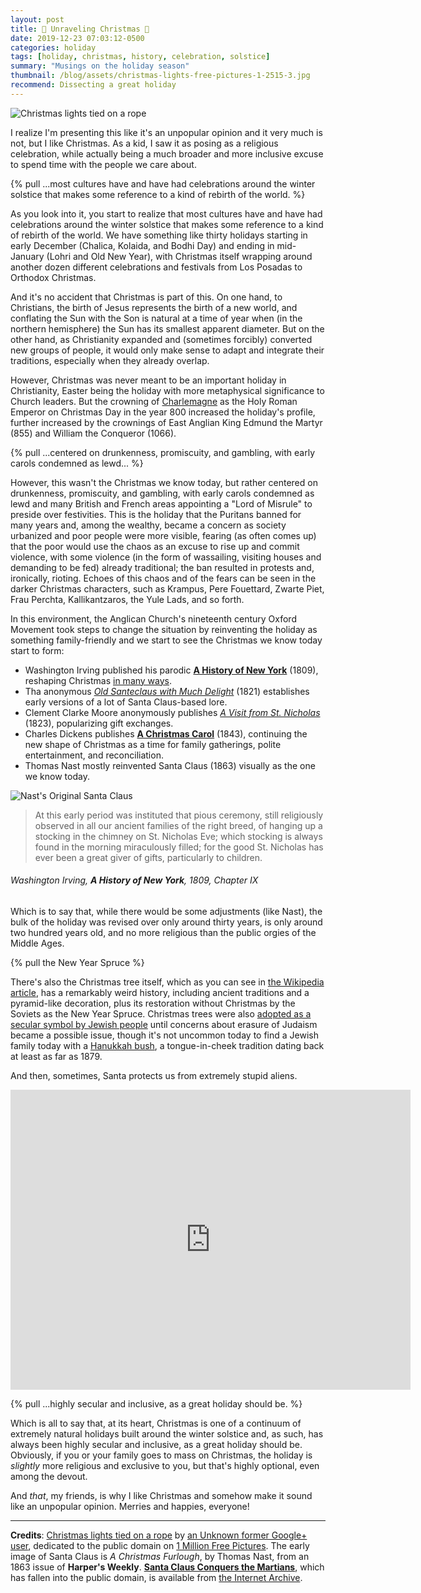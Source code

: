 ```yaml
---
layout: post
title: 🎄 Unraveling Christmas 🎄
date: 2019-12-23 07:03:12-0500
categories: holiday
tags: [holiday, christmas, history, celebration, solstice]
summary: "Musings on the holiday season"
thumbnail: /blog/assets/christmas-lights-free-pictures-1-2515-3.jpg
recommend: Dissecting a great holiday
---
```


![Christmas lights tied on a rope](/blog/assets/christmas-lights-free-pictures-1-2515-3.jpg "Christmas lights")

I realize I'm presenting this like it's an unpopular opinion and it very much is not, but I like Christmas.  As a kid, I saw it as posing as a religious celebration, while actually being a much broader and more inclusive excuse to spend time with the people we care about.

{% pull ...most cultures have and have had celebrations around the winter solstice that makes some reference to a kind of rebirth of the world. %}

As you look into it, you start to realize that most cultures have and have had celebrations around the winter solstice that makes some reference to a kind of rebirth of the world.  We have something like thirty holidays starting in early December (Chalica, Kolaida, and Bodhi Day) and ending in mid-January (Lohri and Old New Year), with Christmas itself wrapping around another dozen different celebrations and festivals from Los Posadas to Orthodox Christmas.

And it's no accident that Christmas is part of this.  On one hand, to Christians, the birth of Jesus represents the birth of a new world, and conflating the Sun with the Son is natural at a time of year when (in the northern hemisphere) the Sun has its smallest apparent diameter.  But on the other hand, as Christianity expanded and (sometimes forcibly) converted new groups of people, it would only make sense to adapt and integrate their traditions, especially when they already overlap.

However, Christmas was never meant to be an important holiday in Christianity, Easter being the holiday with more metaphysical significance to Church leaders.  But the crowning of [Charlemagne](https://en.wikipedia.org/wiki/Charlemagne) as the Holy Roman Emperor on Christmas Day in the year 800 increased the holiday's profile, further increased by the crownings of East Anglian King Edmund the Martyr (855) and William the Conqueror (1066).

{% pull ...centered on drunkenness, promiscuity, and gambling, with early carols condemned as lewd... %}

However, this wasn't the Christmas we know today, but rather centered on drunkenness, promiscuity, and gambling, with early carols condemned as lewd and many British and French areas appointing a "Lord of Misrule" to preside over festivities.  This is the holiday that the Puritans banned for many years and, among the wealthy, became a concern as society urbanized and poor people were more visible, fearing (as often comes up) that the poor would use the chaos as an excuse to rise up and commit violence, with some violence (in the form of wassailing, visiting houses and demanding to be fed) already traditional; the ban resulted in protests and, ironically, rioting.  Echoes of this chaos and of the fears can be seen in the darker Christmas characters, such as Krampus, Pere Fouettard, Zwarte Piet, Frau Perchta, Kallikantzaros, the Yule Lads, and so forth.

In this environment, the Anglican Church's nineteenth century Oxford Movement took steps to change the situation by reinventing the holiday as something family-friendly and we start to see the Christmas we know today start to form:

 * Washington Irving published his parodic [**A History of New York**](https://www.gutenberg.org/files/13042/13042-h/13042-h.htm) (1809), reshaping Christmas [in many ways](https://www.neh.gov/humanities/2016/fall/feature/how-washington-irving-shaped-christmas-in-america).
 * Tha anonymous [*Old Santeclaus with Much Delight*](https://en.wikipedia.org/wiki/Old_Santeclaus_with_Much_Delight) (1821) establishes early versions of a lot of Santa Claus-based lore.
 * Clement Clarke Moore anonymously publishes [*A Visit from St. Nicholas*](https://en.wikisource.org/wiki/Troy_Sentinel/1823/12/23/Account_of_a_Visit_from_St._Nicholas) (1823), popularizing gift exchanges.
 * Charles Dickens publishes [**A Christmas Carol**](https://en.wikisource.org/wiki/A_Christmas_Carol_(Dickens,_1843)) (1843), continuing the new shape of Christmas as a time for family gatherings, polite entertainment, and reconciliation.
 * Thomas Nast mostly reinvented Santa Claus (1863) visually as the one we know today.

![Nast's Original Santa Claus](/blog/assets/8261713052_f93056fab0_o.jpg)

 > At this early period was instituted that pious ceremony, still religiously observed in all our ancient families of the right breed, of hanging up a stocking in the chimney on St. Nicholas Eve; which stocking is always found in the morning miraculously filled; for the good St. Nicholas has ever been a great giver of gifts, particularly to children.

###### Washington Irving, **A History of New York**, 1809, Chapter IX

Which is to say that, while there would be some adjustments (like Nast), the bulk of the holiday was revised over only around thirty years, is only around two hundred years old, and no more religious than the public orgies of the Middle Ages.

{% pull the New Year Spruce %}

There's also the Christmas tree itself, which as you can see in [the Wikipedia article](https://en.wikipedia.org/wiki/Christmas_tree), has a remarkably weird history, including ancient traditions and a pyramid-like decoration, plus its restoration without Christmas by the Soviets as the New Year Spruce.  Christmas trees were also [adopted as a secular symbol by Jewish people](https://www.futurity.org/christmas-tress-in-jewish-homes-history2234982-2/) until concerns about erasure of Judaism became a possible issue, though it's not uncommon today to find a Jewish family today with a [Hanukkah bush](https://en.wikipedia.org/wiki/Hanukkah_bush), a tongue-in-cheek tradition dating back at least as far as 1879.

And then, sometimes, Santa protects us from extremely stupid aliens.

<iframe src="https://archive.org/embed/SantaClausConquersTheMartians1964_201705" width="640" height="480" frameborder="0" webkitallowfullscreen="true" mozallowfullscreen="true" allowfullscreen></iframe>

{% pull ...highly secular and inclusive, as a great holiday should be. %}

Which is all to say that, at its heart, Christmas is one of a continuum of extremely natural holidays built around the winter solstice and, as such, has always been highly secular and inclusive, as a great holiday should be.  Obviously, if you or your family goes to mass on Christmas, the holiday is *slightly* more religious and exclusive to you, but that's highly optional, even among the devout.

And *that*, my friends, is why I like Christmas and somehow make it sound like an unpopular opinion.  Merries and happies, everyone!

* * *

**Credits**:  [Christmas lights tied on a rope](https://www.1millionfreepictures.com/2013/12/2-christmas-lights-free-pictures-2515.html) by [an Unknown former Google+ user](https://plus.google.com/116074968591568480442), dedicated to the public domain on [1 Million Free Pictures](https://www.1millionfreepictures.com/).  The early image of Santa Claus is *A Christmas Furlough*, by Thomas Nast, from an 1863 issue of **Harper's Weekly**.  [**Santa Claus Conquers the Martians**](https://en.wikipedia.org/wiki/Santa_Claus_Conquers_the_Martians), which has fallen into the public domain, is available from [the Internet Archive](https://archive.org/details/SantaClausConquersTheMartians1964_201705).
